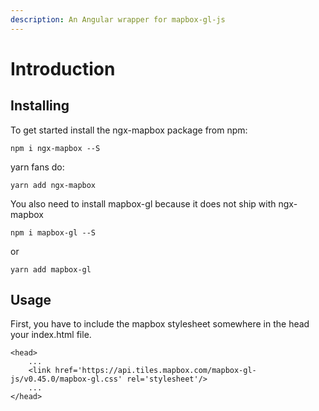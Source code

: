 ```yaml
---
description: An Angular wrapper for mapbox-gl-js
---
```


# Introduction

## Installing

To get started install the ngx-mapbox package from npm:

```text
npm i ngx-mapbox --S
```

yarn fans do:

```text
yarn add ngx-mapbox
```

You also need to install mapbox-gl because it does not ship with ngx-mapbox

```text
npm i mapbox-gl --S
```

or

```text
yarn add mapbox-gl
```

## Usage

First, you have to include the mapbox stylesheet somewhere in the head your index.html file.

```text
<head>
    ...
    <link href='https://api.tiles.mapbox.com/mapbox-gl-js/v0.45.0/mapbox-gl.css' rel='stylesheet'/>
    ...
</head>
```



